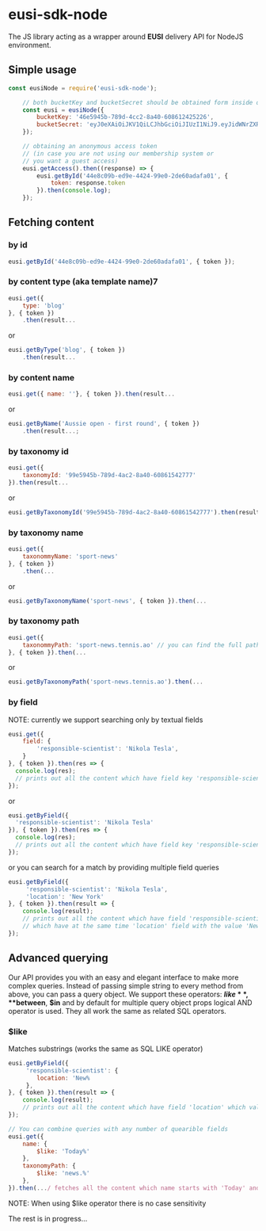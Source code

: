# eusi-sdk-node
The JS library acting as a wrapper around **EUSI** delivery API for NodeJS environment.

## Simple usage
``` js
const eusiNode = require('eusi-sdk-node');

    // both bucketKey and bucketSecret should be obtained form inside our eusi app under the settings tab
    const eusi = eusiNode({
	    bucketKey: '46e5945b-789d-4cc2-8a40-608612425226',
	    bucketSecret: 'eyJ0eXAiOiJKV1QiLCJhbGciOiJIUzI1NiJ9.eyJidWNrZXRfaWQiOiI0NmU1OTQ1Yi03ODlkLTRjYzItOGE0MC02MDg2MTI0MjUyMjYiLCJpZCI6IjU0MjBjYjA2LTRmMGYtNDMzMy1hODJhLTc5ZmFjMzU5YTU2ZSIsInRpbWVzdGFtcCI6MTUxNjYxMDU5NDc1Mn0.Li8Sb8v1CJnANDctUQumAQo90puBtNA3ywh4MmnxP-M'
    });

	// obtaining an anonymous access token
	// (in case you are not using our membership system or
	// you want a guest access)
    eusi.getAccess().then((response) => {
        eusi.getById('44e8c09b-ed9e-4424-99e0-2de60adafa01', {
            token: response.token
        }).then(console.log);
    });
```

## Fetching content

### by id

``` js
eusi.getById('44e8c09b-ed9e-4424-99e0-2de60adafa01', { token });
```

### by content type (aka template name)7

``` js
eusi.get({
    type: 'blog'
}, { token })
    .then(result...
```
or

``` js
eusi.getByType('blog', { token })
    .then(result...
```

### by content name

``` js
eusi.get({ name: ''}, { token }).then(result...
```
or
``` js
eusi.getByName('Aussie open - first round', { token })
    .then(result...;
```

### by taxonomy id

``` js
eusi.get({
    taxonomyId: '99e5945b-789d-4ac2-8a40-60861542777'
}).then(result...
```
or
``` js
eusi.getByTaxonomyId('99e5945b-789d-4ac2-8a40-60861542777').then(result...
```

### by taxonomy name
``` js
eusi.get({
    taxonommyName: 'sport-news'
}, { token })
    .then(...
```
or
``` js
eusi.getByTaxonomyName('sport-news', { token }).then(...
```

### by taxonomy path
``` js
eusi.get({
    taxonommyPath: 'sport-news.tennis.ao' // you can find the full path of every taxonomy item under taxonomy tab inside eusi app
}, { token }).then(...
```
or
``` js
eusi.getByTaxonomyPath('sport-news.tennis.ao').then(...
```

### by field
NOTE: currently we support searching only by textual fields
``` js
eusi.get({
    field: {
        'responsible-scientist': 'Nikola Tesla',
    }
}, { token }).then(res => {
  console.log(res);
  // prints out all the content which have field key 'responsible-scientis' with the value 'Nikola Tesla'
});
```
or
``` js
eusi.getByField({
  'responsible-scientist': 'Nikola Tesla'
}), { token }).then(res => {
  console.log(res);
  // prints out all the content which have field key 'responsible-scientis' with the value 'Nikola Tesla'
});
```
or you can search for a match by providing multiple field queries
``` js
eusi.getByField({
     'responsible-scientist': 'Nikola Tesla',
     'location': 'New York'
}, { token }).then(result => {
    console.log(result);
    // prints out all the content which have field 'responsible-scientist' with the value 'Nikola Tesla' and
    // which have at the same time 'location' field with the value 'New York'
});
```

## Advanced querying
Our API provides you with an easy and elegant interface to make more complex queries.
Instead of passing simple string to every method from above, you can pass a query object.
We support these operators: **$like**, **$between**, **$in** and by default for multiple query object props logical AND operator is used.
They all work the same as related SQL operators.

### $like
Matches substrings (works the same as SQL LIKE operator)
``` js
eusi.getByField({
     'responsible-scientist': {
        location: 'New%
     },
}, { token }).then(result => {
    console.log(result);
    // prints out all the content which have field 'location' which value starts with 'New'
});

// You can combine queries with any number of quearible fields
eusi.get({
    name: {
        $like: 'Today%'
    },
    taxonomyPath: {
        $like: 'news.%'
    },
}).then(.../ fetches all the content which name starts with 'Today' and which has any taxnomy which is a descendant of taxonomy 'news'
```
NOTE: When using $like operator there is no case sensitivity

The rest is in progress...
